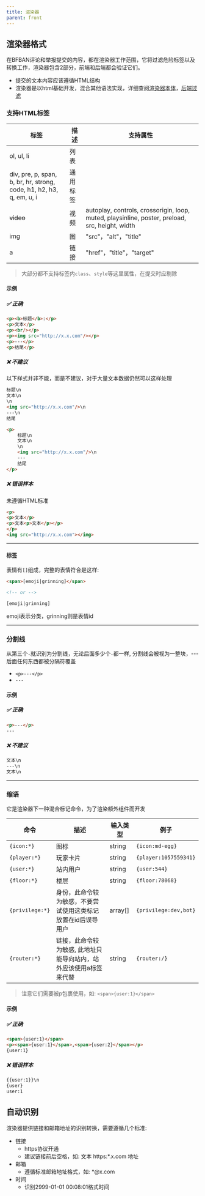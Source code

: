 ```yaml
---
title: 渲染器
parent: front
---
```


## 渲染器格式

在BFBAN评论和举报提交的内容，都在渲染器工作范围，它将过滤危险标签以及转换工作，渲染器包含2部分，前端和后端都会验证它们。

- 提交的文本内容应该遵循HTML结构
- 渲染器是以html基础开发，混合其他语法实现，详细查阅[渲染器本体](https://github.com/BFBAN/bfban-website/blob/master/front/src/components/Html.vue)，[后端过滤](https://github.com/BFBAN/bfban-website/blob/master/backend/lib/user.js)

### 支持HTML标签

| 标签                                                                  | 描述   | 支持属性                                                                                           |
|---------------------------------------------------------------------|------|------------------------------------------------------------------------------------------------|
| ol, ul, li                                                          | 列表   |                                                                                                |
| div, pre, p, span, b, br, hr, strong, code, h1, h2, h3, q, em, u, i | 通用标签 |                                                                                                |
| ~~video~~                                                           | 视频   | autoplay, controls, crossorigin, loop, muted, playsinline, poster, preload, src, height, width |
| img                                                                 | 图    | "src"，"alt"，"title"                                                                            |
| a                                                                   | 链接   | "href"，"title"，"target"                                                                        |

> 大部分都不支持标签内`class`、`style`等这里属性，在提交时应剔除

#### 示例

##### ✅ 正确

```html
<p><b>标题</b>:</p>
<p>文本</p>
<p><br/></p>
<p><img src="http://x.x.com"/></p>
<p>---</p>
<p>结尾</p>
```

##### ❌ 不建议

以下样式并非不能，而是不建议，对于大量文本数据仍然可以这样处理

```html
标题\n
文本\n
\n
<img src="http://x.x.com"/>\n
---\n
结尾
```

```html
<p>
    标题\n
    文本\n
    \n
    <img src="http://x.x.com"/>\n
    ---
    结尾
</p>
```

##### ❌ 错误样本

未遵循HTML标准

```html
<p>
<p>文本</p>
<p>文本<p>文本</p></p>
</p>
<img src="http://x.x.com"></img>
```

----

#### 标签

表情有`[]`组成，完整的表情符合是这样:

```html
<span>[emoji|grinning]</span>

<!-- or -->

[emoji|grinning]
```

emoji表示分类，grinning则是表情id

----

### 分割线

从第三个`-`就识别为分割线，无论后面多少个`-`都一样, 分割线会被视为一整块，---后面任何东西都被分隔符覆盖

* ```<p>---</p>```
* ```---```

#### 示例

##### ✅ 正确

```html
<p>---</p>
---
```

##### ❌ 不建议

```html
文本\n
---\n
文本\n
```

----

### 缩语

它是渲染器下一种混合标记命令，为了渲染额外组件而开发

| 命令              | 描述                                 | 输入类型    | 例子                    |
|-----------------|------------------------------------|---------|-----------------------|
| `{icon:*}`      | 图标                                 | string  | `{icon:md-egg}`       |
| `{player:*}`    | 玩家卡片                               | string  | `{player:1057559341}` |
| `{user:*}`      | 站内用户                               | string  | `{user:544}`          |
| `{floor:*}`     | 楼层                                 | string  | `{floor:78068}`       |
| `{privilege:*}` | 身份，此命令较为敏感，不要尝试使用这类标记放置在id后误导用户    | array[] | `{privilege:dev,bot}` |
| `{router:*}`    | 链接，此命令较为敏感, 此地址只能导向站内，站外应该使用a标签来代替 | string  | `{router:/}`          |

> 注意它们需要被p包裹使用，如: ```<span>{user:1}</span>```

#### 示例

##### ✅ 正确

```html
<span>{user:1}</span>
<p><span>{user:1}</span>,<span>{user:2}</span></p>
{user:1}
```

##### ❌ 错误样本

```html
{{user:1}}\n
{user}
user:1
```

## 自动识别

渲染器提供链接和邮箱地址的识别转换，需要遵循几个标准:

* 链接
    * https协议开通
    * 建议链接前后空格，如: 文本 https:*.x.com 地址
* 邮箱
    * 遵循标准邮箱地址格式，如: *@x.com
* 时间
    * 识别2999-01-01 00:08:01格式时间
